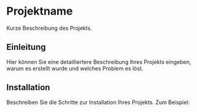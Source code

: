 # Projektname

Kurze Beschreibung des Projekts.

## Einleitung

Hier können Sie eine detailliertere Beschreibung Ihres Projekts eingeben, warum es erstellt wurde und welches Problem es löst.

## Installation

Beschreiben Sie die Schritte zur Installation Ihres Projekts. Zum Beispiel: